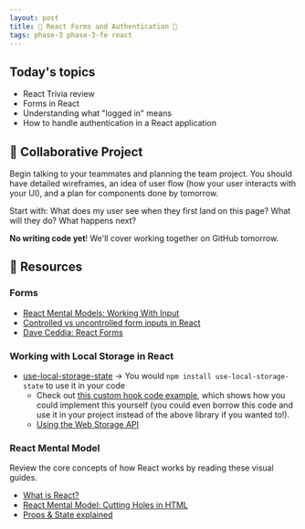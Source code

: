 ```yaml
---
layout: post
title: 🦊 React Forms and Authentication 🦊
tags: phase-3 phase-3-fe react
---
```


## Today's topics

- React Trivia review
- Forms in React
- Understanding what "logged in" means
- How to handle authentication in a React application

## 🎯 Collaborative Project

Begin talking to your teammates and planning the team project. You should have detailed wireframes, an idea of user flow (how your user interacts with your UI), and a plan for components done by tomorrow.

Start with: What does my user see when they first land on this page? What will they do? What happens next?

**No writing code yet**! We'll cover working together on GitHub tomorrow.

## 🔖 Resources

### Forms

- [React Mental Models: Working With Input](https://learnreact.design/posts/react-mental-model-html-input)
- [Controlled vs uncontrolled form inputs in React](https://goshakkk.name/controlled-vs-uncontrolled-inputs-react/)
- [Dave Ceddia: React Forms](https://daveceddia.com/react-forms/)

### Working with Local Storage in React

- [use-local-storage-state](https://github.com/astoilkov/use-local-storage-state) -> You would `npm install use-local-storage-state` to use it in your code
    - Check out [this custom hook code example](https://usehooks.com/useLocalStorage/), which shows how you could implement this yourself (you could even borrow this code and use it in your project instead of the above library if you wanted to!).
    - [Using the Web Storage API](https://developer.mozilla.org/en-US/docs/Web/API/Web_Storage_API/Using_the_Web_Storage_API)

### React Mental Model

Review the core concepts of how React works by reading these visual guides.

- [What is React?](https://learnreact.design/posts/what-is-react)
- [React Mental Model: Cutting Holes in HTML](https://learnreact.design/posts/react-mental-model-cut-holes-in-html-template)
- [Props & State explained](https://learnreact.design/posts/props-state-reexplained)
